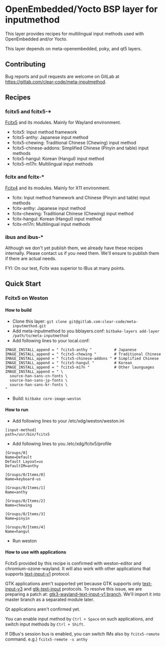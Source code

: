 OpenEmbedded/Yocto BSP layer for inputmethod
=============================================

This layer provides recipes for multilingual input methods used with
OpenEmbedded and/or Yocto.

This layer depends on meta-openembedded, poky, and qt5 layers.

Contributing
------------

Bug reports and pull requests are welcome on GitLab at
https://gitlab.com/clear-code/meta-inputmethod.

Recipes
-------

### fcitx5 and fcitx5-*

[Fcitx5](https://fcitx-im.org/wiki/Fcitx_5) and its modules.
Mainly for Wayland environment.

* fcitx5: Input method framework
* fcitx5-anthy: Japanese input method
* fcitx5-chewing: Traditional Chinese (Chewing) input method
* fcitx5-chinese-addons: Simplified Chinese (Pinyin and table) input methods
* fcitx5-hangul: Korean (Hangul) input method
* fcitx5-m17n: Multilingual input methods

### fcitx and fcitx-*

[Fcitx4](https://fcitx-im.org/wiki/Fcitx) and its modules.
Mainly for X11 environment.

* fcitx: Input method framework and Chinese (Pinyin and table) input methods
* fcitx-anthy: Japanese input method
* fcitx-chewing: Traditional Chinese (Chewing) input method
* fcitx-hangul: Korean (Hangul) input method
* fcitx-m17n: Multilingual input methods

### ibus and ibus-*

Although we don't yet publish them, we already have these recipes internally.
Please contact us if you need them. We'll ensure to publish them if there are
actual needs.

FYI: On our test, Fcitx was superior to IBus at many points.

Quick Start
-----------

### Fcitx5 on Weston

#### How to build

* Clone this layer:
  `git clone git@gitlab.com:clear-code/meta-inputmethod.git `
* Add meta-inputmethod to you bblayers.conf:
  `bitbake-layers add-layer /path/to/meta-inputmethod`
* Add following lines to your local.conf:
```
IMAGE_INSTALL_append = " fcitx5-anthy "          # Japanese
IMAGE_INSTALL_append = " fcitx5-chewing "        # Traditional Chinese
IMAGE_INSTALL_append = " fcitx5-chinese-addons " # Simplified Chinese
IMAGE_INSTALL_append = " fcitx5-hangul "         # Korean
IMAGE_INSTALL_append = " fcitx5-m17n "           # Other launguages
IMAGE_INSTALL_append = " \
  source-han-sans-cn-fonts \
  source-han-sans-jp-fonts \
  source-han-sans-kr-fonts \
"
```
* Build: `bitbake core-image-weston`

#### How to run

* Add following lines to your /etc/xdg/weston/weston.ini
```
[input-method]
path=/usr/bin/fcitx5
```
* Add following lines to you /etc/xdg/fcitx5/profile
```
[Groups/0]
Name=Default
Default Layout=us
DefaultIM=anthy

[Groups/0/Items/0]
Name=keyboard-us

[Groups/0/Items/1]
Name=anthy

[Groups/0/Items/2]
Name=chewing

[Groups/0/Items/3]
Name=pinyin

[Groups/0/Items/4]
Name=hangul
```
* Run weston

#### How to use with applications

Fcitx5 provided by this recipe is confirmed with weston-editor and
chromium-ozone-wayland. It will also work with other applications
that supports
[text-input-v1](https://gitlab.freedesktop.org/wayland/wayland-protocols/-/blob/master/unstable/text-input/text-input-unstable-v1.xml)
protocol.

GTK applications aren't supported yet because GTK supports only
[text-input-v3](https://gitlab.freedesktop.org/wayland/wayland-protocols/-/blob/master/unstable/text-input/text-input-unstable-v3.xml)
and
[gtk-text-input](https://gitlab.gnome.org/GNOME/mutter/-/commit/efd7a4af5e37299f17011a7f39cc66d8416a1bf9)
protocols.
To resolve this issue, we are preparing a patch at:
[gtk3-wayland-text-input-v1 branch](./-/tree/gtk3-wayland-text-input-v1).
We'll import it into master branch as a separated module later.

Qt applications aren't confirmed yet.

You can enable input method by `Ctrl + Space` on such applications, and switch
input methods by `Ctrl + Shift`.

If DBus's session bus is enabled, you can switch IMs also by `fcitx5-remote`
command. e.g.) `fcitx5-remote -s anthy`
